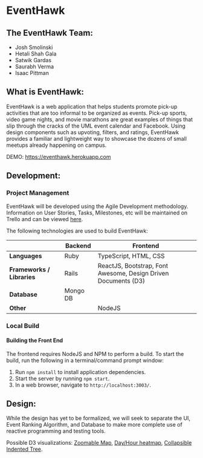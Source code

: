 # EventHawk

## The EventHawk Team:
* Josh Smolinski
* Hetali Shah Gala
* Satwik Gardas
* Saurabh Verma
* Isaac Pittman

## What is EventHawk:

EventHawk is a web application that helps students promote pick-up activities that are too informal to be organized as events. Pick-up sports, video game nights, and movie marathons are great examples of things that slip through the cracks of the UML event calendar and Facebook. Using design components such as upvoting, filters, and ratings, EventHawk provides a familiar and lightweight way to showcase the dozens of small meetups already happening on campus.

DEMO: https://eventhawk.herokuapp.com

## Development:

### Project Management

EventHawk will be developed using the Agile Development methodology. Information on User Stories, Tasks, Milestones, etc will be maintained on Trello and can be viewed [here](https://trello.com/b/2QY2nsVj/eventhawk). 

The following technologies are used to build EventHawk:

| | Backend | Frontend |
| --- | --- | --- |
| **Languages** | Ruby | TypeScript, HTML, CSS |
| **Frameworks / Libraries** | Rails | ReactJS, Bootstrap, Font Awesome, Design Driven Documents (D3) |
| **Database** | Mongo DB ||
| **Other** | | NodeJS |

### Local Build

#### Building the Front End

The frontend requires NodeJS and NPM to perform a build. To start the build, run the following in a terminal/command prompt window:

 1. Run `npm install` to install application dependencies.
 2. Start the server by running `npm start`.
 3. In a web browser, navigate to `http://localhost:3003/`.

## Design:

While the design has yet to be formalized, we will seek to separate the UI, Event Ranking Algorithm, and Database to make more complete use of reactive programming and testing tools.

Possible D3 visualizations: [Zoomable Map](https://bl.ocks.org/mbostock/2206590), [Day/Hour heatmap](http://bl.ocks.org/tjdecke/5558084), [Collapsible Indented Tree](https://bl.ocks.org/mbostock/1093025).
